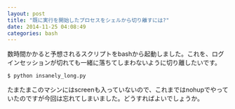 ```yaml
---
layout: post
title: "既に実行を開始したプロセスをシェルから切り離すには?"
date: 2014-11-25 04:08:49
categories: bash
---
```

<p>数時間かかると予想されるスクリプトをbashから起動しました。これを、ログインセッションが切れても一緒に落ちてしまわないように切り離したいです。</p>

<pre><code>$ python insanely_long.py
</code></pre>

<p>たまたまこのマシンにはscreenも入っていないので、これまではnohupでやっていたのですが今回は忘れてしまいました。どうすればよいでしょうか。</p>
